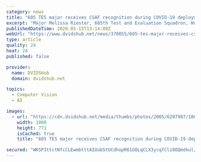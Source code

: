 ```yaml
---
category: news
title: "605 TES major receives CSAF recognition during COVID-19 deployment"
excerpt: "Major Melissa Riester, 605th Test and Evaluation Squadron, Hurlburt Field, Florida, was recently recognized as an outstanding performer by Air Force Chief of Staff General David Goldfein, while deployed to Shaw Air Force Base,"
publishedDateTime: 2020-05-15T13:14:00Z
webUrl: "https://www.dvidshub.net/news/370055/605-tes-major-receives-csaf-recognition-during-covid-19-deployment"
type: article
quality: 24
heat: 24
published: false

provider:
  name: DVIDSHub
  domain: dvidshub.net

topics:
  - Computer Vision
  - AI

images:
  - url: "https://cdn.dvidshub.net/media/thumbs/photos/2005/6207987/1000w_q75.jpg"
    width: 1000
    height: 771
    isCached: true
    title: "605 TES major receives CSAF recognition during COVID-19 deployment"

secured: "WKSP3ttctNfcCLEwmbtttAIUubStUCdhopR61GOLqCLX3ycqfClz8OQmdkul/Rw86gUVqkMxWlp4k7jzwgvkNYVIW0+lOxI5p+Lgv6j5mICNZPLloZ09/UdfrJKfRFNKtsDCIbbAO1P0x5MJebOcmp39hUQhAuT29HGmf5wP76PV2sDtalBCQBmeSs9J+NVlkbtXsqATaXJ4zO0k2YCNcxqPRLm6euh3fPsgqaYEKsFXfDnCIrwK+86yJ/jlWsyyrtEBQT1tg8MYIP18HTtsTYKvJ5E7nEWVPBuChCWTI6J9mpqxB8a6PjrxTSdRTQ3p;SlD7nuX7QxvuAH03D4mKcw=="
---
```



